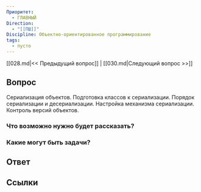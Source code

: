 ```yaml
---
Приоритет:
  - ГЛАВНЫЙ
Direction:
  - "[[ПШ]]" 
Discipline: Объектно-ориентированное программирование 
tags:
  - пусто
---
```

[[028.md|<< Предыдущий вопрос]] | [[030.md|Следующий вопрос >>]]
## Вопрос

Сериализация объектов. Подготовка классов к сериализации. Порядок сериализации и десериализации. Настройка механизма сериализации. Контроль версий объектов.

### Что возможно нужно будет рассказать?

### Какие могут быть задачи?

## Ответ

## Ссылки
